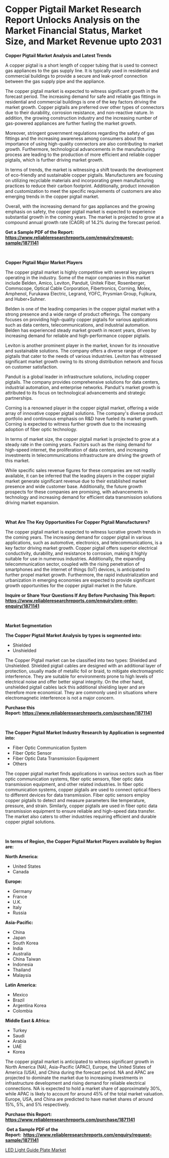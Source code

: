 <p><h1>Copper Pigtail Market Research Report Unlocks Analysis on the Market Financial Status, Market Size, and Market Revenue upto 2031</h1></p><p><strong>Copper Pigtail Market Analysis and Latest Trends</strong></p>
<p><p>A copper pigtail is a short length of copper tubing that is used to connect gas appliances to the gas supply line. It is typically used in residential and commercial buildings to provide a secure and leak-proof connection between the gas supply pipe and the appliance.</p><p>The copper pigtail market is expected to witness significant growth in the forecast period. The increasing demand for safe and reliable gas fittings in residential and commercial buildings is one of the key factors driving the market growth. Copper pigtails are preferred over other types of connectors due to their durability, corrosion resistance, and non-reactive nature. In addition, the growing construction industry and the increasing number of gas-powered appliances are further fueling the market growth.</p><p>Moreover, stringent government regulations regarding the safety of gas fittings and the increasing awareness among consumers about the importance of using high-quality connectors are also contributing to market growth. Furthermore, technological advancements in the manufacturing process are leading to the production of more efficient and reliable copper pigtails, which is further driving market growth.</p><p>In terms of trends, the market is witnessing a shift towards the development of eco-friendly and sustainable copper pigtails. Manufacturers are focusing on utilizing recyclable materials and incorporating green manufacturing practices to reduce their carbon footprint. Additionally, product innovation and customization to meet the specific requirements of customers are also emerging trends in the copper pigtail market.</p><p>Overall, with the increasing demand for gas appliances and the growing emphasis on safety, the copper pigtail market is expected to experience substantial growth in the coming years. The market is projected to grow at a compound annual growth rate (CAGR) of 14.2% during the forecast period.</p></p>
<p><strong>Get a Sample PDF of the Report:&nbsp; <a href="https://www.reliableresearchreports.com/enquiry/request-sample/1871141">https://www.reliableresearchreports.com/enquiry/request-sample/1871141</a></strong></p>
<p>&nbsp;</p>
<p><strong>Copper Pigtail Major Market Players</strong></p>
<p><p>The copper pigtail market is highly competitive with several key players operating in the industry. Some of the major companies in this market include Belden, Amico, Leviton, Panduit, Unitek Fiber, Rosenberger, Commscope, Optical Cable Corporation, Fibertronics, Corning, Molex, Amphenol, Furukawa Electric, Legrand, YOFC, Prysmian Group, Fujikura, and Huber+Suhner.</p><p>Belden is one of the leading companies in the copper pigtail market with a strong presence and a wide range of product offerings. The company focuses on providing high-quality copper pigtails for various applications such as data centers, telecommunications, and industrial automation. Belden has experienced steady market growth in recent years, driven by increasing demand for reliable and high-performance copper pigtails.</p><p>Leviton is another prominent player in the market, known for its innovative and sustainable solutions. The company offers a diverse range of copper pigtails that cater to the needs of various industries. Leviton has witnessed significant market growth owing to its strong distribution network and focus on customer satisfaction.</p><p>Panduit is a global leader in infrastructure solutions, including copper pigtails. The company provides comprehensive solutions for data centers, industrial automation, and enterprise networks. Panduit's market growth is attributed to its focus on technological advancements and strategic partnerships.</p><p>Corning is a renowned player in the copper pigtail market, offering a wide array of innovative copper pigtail solutions. The company's diverse product portfolio and continuous emphasis on R&D have fueled its market growth. Corning is expected to witness further growth due to the increasing adoption of fiber optic technology.</p><p>In terms of market size, the copper pigtail market is projected to grow at a steady rate in the coming years. Factors such as the rising demand for high-speed internet, the proliferation of data centers, and increasing investments in telecommunications infrastructure are driving the growth of this market.</p><p>While specific sales revenue figures for these companies are not readily available, it can be inferred that the leading players in the copper pigtail market generate significant revenue due to their established market presence and wide customer base. Additionally, the future growth prospects for these companies are promising, with advancements in technology and increasing demand for efficient data transmission solutions driving market expansion.</p></p>
<p>&nbsp;</p>
<p><strong>What Are The Key Opportunities For Copper Pigtail Manufacturers?</strong></p>
<p><p>The copper pigtail market is expected to witness lucrative growth trends in the coming years. The increasing demand for copper pigtail in various applications, such as automotive, electronics, and telecommunications, is a key factor driving market growth. Copper pigtail offers superior electrical conductivity, durability, and resistance to corrosion, making it highly suitable for use in numerous industries. Additionally, the expanding telecommunication sector, coupled with the rising penetration of smartphones and the internet of things (IoT) devices, is anticipated to further propel market growth. Furthermore, the rapid industrialization and urbanization in emerging economies are expected to provide significant growth opportunities for the copper pigtail market in the future.</p></p>
<p><strong>Inquire or Share Your Questions If Any Before Purchasing This Report: <a href="https://www.reliableresearchreports.com/enquiry/pre-order-enquiry/1871141">https://www.reliableresearchreports.com/enquiry/pre-order-enquiry/1871141</a></strong></p>
<p>&nbsp;</p>
<p><strong>Market Segmentation</strong></p>
<p><strong>The Copper Pigtail Market Analysis by types is segmented into:</strong></p>
<p><ul><li>Shielded</li><li>Unshielded</li></ul></p>
<p><p>The Copper Pigtail market can be classified into two types: Shielded and Unshielded. Shielded pigtail cables are designed with an additional layer of protection, usually made of metallic foil or braid, to mitigate electromagnetic interference. They are suitable for environments prone to high levels of electrical noise and offer better signal integrity. On the other hand, unshielded pigtail cables lack this additional shielding layer and are therefore more economical. They are commonly used in situations where electromagnetic interference is not a major concern.</p></p>
<p><strong>Purchase this Report:&nbsp;<a href="https://www.reliableresearchreports.com/purchase/1871141">https://www.reliableresearchreports.com/purchase/1871141</a></strong></p>
<p>&nbsp;</p>
<p><strong>The Copper Pigtail Market Industry Research by Application is segmented into:</strong></p>
<p><ul><li>Fiber Optic Communication System</li><li>Fiber Optic Sensor</li><li>Fiber Optic Data Transmission Equipment</li><li>Others</li></ul></p>
<p><p>The copper pigtail market finds applications in various sectors such as fiber optic communication systems, fiber optic sensors, fiber optic data transmission equipment, and other related industries. In fiber optic communication systems, copper pigtails are used to connect optical fibers to different devices for data transmission. Fiber optic sensors employ copper pigtails to detect and measure parameters like temperature, pressure, and strain. Similarly, copper pigtails are used in fiber optic data transmission equipment to ensure reliable and high-speed data transfer. The market also caters to other industries requiring efficient and durable copper pigtail solutions.</p></p>
<p>&nbsp;</p>
<p><strong>In terms of Region, the Copper Pigtail Market Players available by Region are:</strong></p>
<p>
    <p> <strong> North America: </strong>
        <ul>
            <li>United States</li>
            <li>Canada</li>
        </ul>
        </p> 
    <p> <strong> Europe: </strong>
        <ul>
            <li>Germany</li>
            <li>France</li>
            <li>U.K.</li>
            <li>Italy</li>
            <li>Russia</li>
        </ul>
        </p> 
    <p> <strong> Asia-Pacific: </strong>
        <ul>
            <li>China</li>
            <li>Japan</li>
            <li>South Korea</li>
            <li>India</li>
            <li>Australia</li>
            <li>China Taiwan</li>
            <li>Indonesia</li>
            <li>Thailand</li>
            <li>Malaysia</li>
        </ul>
        </p> 
    <p> <strong> Latin America: </strong>
        <ul>
            <li>Mexico</li>
            <li>Brazil</li>
            <li>Argentina Korea</li>
            <li>Colombia</li>
        </ul>
        </p> 
    <p> <strong> Middle East & Africa: </strong>
        <ul>
            <li>Turkey</li>
            <li>Saudi</li>
            <li>Arabia</li>
            <li>UAE</li>
            <li>Korea</li>
        </ul>
    </p>
    </p>
<p><p>The copper pigtail market is anticipated to witness significant growth in North America (NA), Asia-Pacific (APAC), Europe, the United States of America (USA), and China during the forecast period. NA and APAC are projected to dominate the market due to increasing investments in infrastructure development and rising demand for reliable electrical connections. NA is expected to hold a market share of approximately 30%, while APAC is likely to account for around 45% of the total market valuation. Europe, USA, and China are predicted to have market shares of around 15%, 5%, and 5% respectively.</p></p>
<p><strong>Purchase this Report: <a href="https://www.reliableresearchreports.com/purchase/1871141">https://www.reliableresearchreports.com/purchase/1871141</a></strong></p>
<p>&nbsp;<strong>Get a Sample PDF of the Report:&nbsp;&nbsp;<a href="https://www.reliableresearchreports.com/enquiry/request-sample/1871141">https://www.reliableresearchreports.com/enquiry/request-sample/1871141</a></strong></p>
<p><strong></strong></p>
<p><p><a href="https://github.com/PeterParrish5/Market-Research-Report-List-2/blob/main/led-light-guide-plate-market.md">LED Light Guide Plate Market</a></p></p>